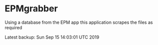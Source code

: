 # EPMgrabber
Using a database from the EPM app this application scrapes the files as required


Latest backup: Sun Sep 15 14:03:01 UTC 2019
